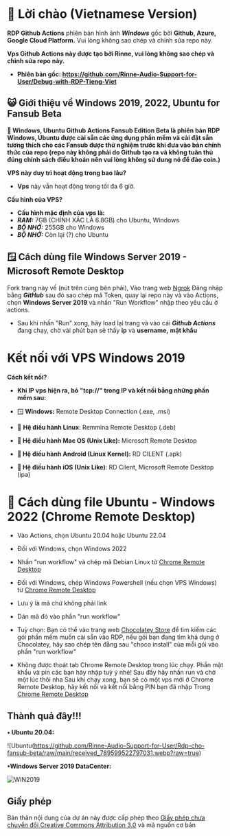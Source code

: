 
# 📌 Lời chào (Vietnamese Version)

**RDP Github Actions** phiên bản hình ảnh ***Windows*** gốc bởi **Github, Azure, Google Cloud Platform.** Vui lòng không sao chép và chỉnh sửa repo này.

**Vps Github Actions này được tạo bởi Rinne, vui lòng không sao chép và chỉnh sửa repo này.**

* **Phiên bản gốc: 
https://github.com/Rinne-Audio-Support-for-User/Debug-with-RDP-Tieng-Viet**

## 😺 Giới thiệu về Windows 2019, 2022, Ubuntu for Fansub Beta

**🥰 Windows, Ubuntu Github Actions Fansub Edition Beta là phiên bản RDP Windows, Ubuntu được cài sẵn các ứng dụng phần mềm và cài đặt sẵn tương thích cho các Fansub được thử nghiệm trước khi đưa vào bản chính thức của repo
(repo này không phải do Github tạo ra và không tuân thủ đúng chính sách điều khoản nên vui lòng không sử dung nó để đào coin.)**

**VPS này duy trì hoạt động trong bao lâu?**<br>

* **Vps** này vẫn hoạt động trong tối đa 6 giờ.<br>

**Cấu hình của VPS?**

* **Cấu hình mặc định của vps là:**
* ***RAM:*** 7GB (CHÍNH XÁC LÀ 6.8GB) cho Ubuntu, Windows
* ***BỘ NHỚ:*** 255GB cho Windows
* ***BỘ NHỚ:*** Còn lại (?) cho Ubuntu

## 🪟 Cách dùng file Windows Server 2019 - Microsoft Remote Desktop

Fork trang này về (nút trên cùng bên phải), Vào trang web [Ngrok](https://dashboard.ngrok.com/get-started/your-authtoken)
Đăng nhập bằng ***GitHub*** sau đó sao chép mã Token, quay lại repo này và vào Actions, chọn **Windows Server 2019** và nhấn "Run Workflow" nhập theo yêu cầu ở actions.

+ Sau khi nhấn "Run" xong, hãy load lại trang và vào cái ***Github Actions*** đang chạy, chờ vài phút bạn sẽ thấy **ip** và **username,** **mật khẩu**

# Kết nối với VPS Windows 2019

**Cách kết nối?**<br>
+ **Khi IP vps hiện ra, bỏ "tcp://" trong IP và kết nối bằng những phần mềm sau:**<br>

+ 🪟 **Windows:** Remote Desktop Connection (.exe, .msi) 

+ 🐧 **Hệ điều hành Linux**: Remmina Remote Desktop (.deb)

+ **🍎 Hệ điều hành Mac OS (Unix Like):** Microsoft Remote Desktop

+ **💚 Hệ điều hành Android (Linux Kernel):** RD CILENT (.apk)

+ **🍎 Hệ điều hành iOS (Unix Like)**: RD Cilent, Microsoft Remote Desktop (ipa)

# 🍔 Cách dùng file Ubuntu - Windows 2022 (Chrome Remote Desktop)

+ Vào Actions, chọn Ubuntu 20.04 hoặc Ubuntu 22.04

+ Đối với Windows, chọn Windows 2022

+ Nhấn "run workflow" và chép mã Debian Linux từ [Chrome Remote Desktop](https://remotedesktop.google.com/headless)

+ Đối với Windows, chép Windows Powershell (nếu chọn VPS Windows) từ [Chrome Remote Desktop](https://remotedesktop.google.com/headless)

+ Lưu ý là mã chứ không phải link

+ Dán mã đó vào phần "run workflow"

+ Tuỳ chọn: Bạn có thể vào trang web [Chocolatey Store](https://community.chocolatey.org/packages) để tìm kiếm các gói phần mềm muốn cài sẵn vào RDP, nếu gói bạn đang tìm khả dụng ở Chocolatey, hãy sao chép tên đằng sau "choco install" của mỗi gói vào phần "run workflow"

+ Không được thoát tab Chrome Remote Desktop trong lúc chạy.
Phần mật khẩu và pin các bạn hãy nhập tuỳ ý nhé!
Sau đấy hãy nhấn run và chờ một lúc thôi nha
Sau khi chạy xong, bạn sẽ có một vps mới ở Chrome Remote Desktop, hãy kết nối và kết nối bằng PIN bạn đã nhập
Trong [Chrome Remote Desktop](https://remotedesktop.google.com/access)

## Thành quả đây!!!

**• Ubuntu 20.04:**

![Ubuntu(https://github.com/Rinne-Audio-Support-for-User/Rdp-cho-fansub-beta/raw/main/received_789599522797031.webp?raw=true)

**•Windows Server 2019 DataCenter:**

![WIN2019](https://github.com/Rinne-Audio-Support-for-User/Rdp-cho-fansub-beta/raw/main/received_914498423174069.webp?raw=true)

## Giấy phép



Bản thân nội dung của dự án này được cấp phép theo [Giấy phép chưa chuyển đổi Creative Commons Attribution 3.0](https://creativecommons.org/licenses/by/3.0/) và mã nguồn cơ bản




